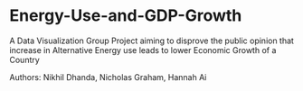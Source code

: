 # Energy-Use-and-GDP-Growth
A Data Visualization Group Project aiming to disprove the public opinion that increase in Alternative Energy use leads to lower Economic Growth of a Country

Authors: Nikhil Dhanda, Nicholas Graham, Hannah Ai
